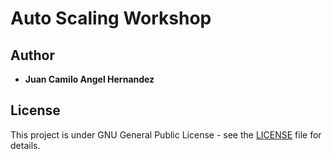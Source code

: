 # Auto Scaling Workshop


## Author

* **Juan Camilo Angel Hernandez** 


## License

This project is under GNU General Public License - see the [LICENSE](LICENSE) file for details.
